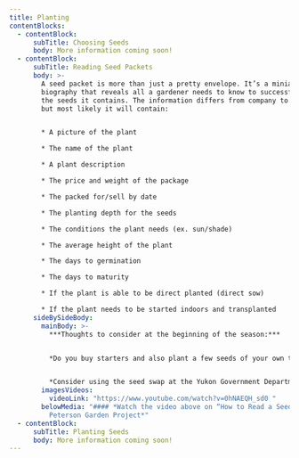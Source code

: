 ```yaml
---
title: Planting
contentBlocks:
  - contentBlock:
      subTitle: Choosing Seeds
      body: More information coming soon!
  - contentBlock:
      subTitle: Reading Seed Packets
      body: >-
        A seed packet is more than just a pretty envelope. It’s a miniature
        biography that reveals all a gardener needs to know to successfully grow
        the seeds it contains. The information differs from company to company,
        but most likely it will contain:


        * A picture of the plant

        * The name of the plant 

        * A plant description 

        * The price and weight of the package 

        * The packed for/sell by date 

        * The planting depth for the seeds 

        * The conditions the plant needs (ex. sun/shade) 

        * The average height of the plant 

        * The days to germination 

        * The days to maturity 

        * If the plant is able to be direct planted (direct sow) 

        * If the plant needs to be started indoors and transplanted
      sideBySideBody:
        mainBody: >-
          ***Thoughts to consider at the beginning of the season:*** 


          *Do you buy starters and also plant a few seeds of your own to have a continuous crop?* 


          *Consider using the seed swap at the Yukon Government Department of Energy, Mines and Resources library seed bank, and/or learn about seed saving to save seeds to use in future years.*
        imagesVideos:
          videoLink: "https://www.youtube.com/watch?v=0hNAEQH_sd0 "
        belowMedia: "#### *Watch the video above on “How to Read a Seed Package” by
          Peterson Garden Project*"
  - contentBlock:
      subTitle: Planting Seeds
      body: More information coming soon!
---
```

